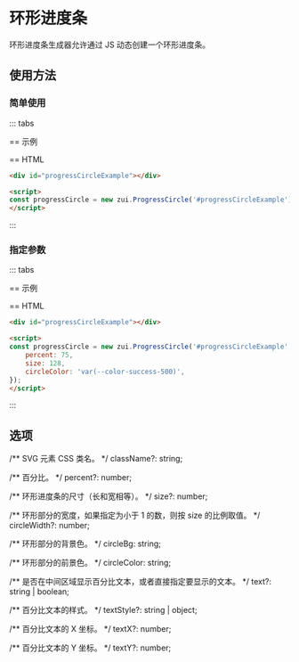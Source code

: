 # 环形进度条

环形进度条生成器允许通过 JS 动态创建一个环形进度条。

## 使用方法

### 简单使用

::: tabs

== 示例

<Example>
  <div data-zui="ProgressCircle"></div>
</Example>

== HTML

```html
<div id="progressCircleExample"></div>

<script>
const progressCircle = new zui.ProgressCircle('#progressCircleExample');
</script>
```

:::

### 指定参数

::: tabs

== 示例

<Example>
  <div data-zui="ProgressCircle" data-percent="75" data-size="128" data-circle-color="var(--color-success-500)"></div>
</Example>

== HTML

```html
<div id="progressCircleExample"></div>

<script>
const progressCircle = new zui.ProgressCircle('#progressCircleExample', {
    percent: 75,
    size: 128,
    circleColor: 'var(--color-success-500)',
});
</script>
```

:::

## 选项

<Props>
/** SVG 元素 CSS 类名。 */
className?: string;

/** 百分比。 */
percent?: number;

/** 环形进度条的尺寸（长和宽相等）。 */
size?: number;

/** 环形部分的宽度，如果指定为小于 1 的数，则按 size 的比例取值。 */
circleWidth?: number;

/** 环形部分的背景色。 */
circleBg: string;

/** 环形部分的前景色。 */
circleColor: string;

/** 是否在中间区域显示百分比文本，或者直接指定要显示的文本。 */
text?: string | boolean;

/** 百分比文本的样式。 */
textStyle?: string | object;

/** 百分比文本的 X 坐标。 */
textX?: number;

/** 百分比文本的 Y 坐标。 */
textY?: number;
</Props>
